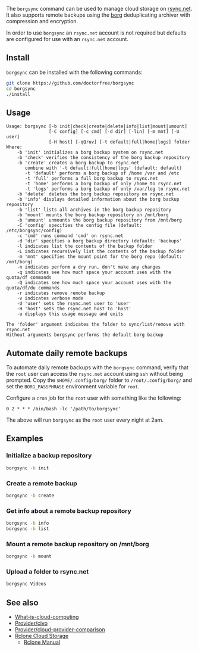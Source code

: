 The `borgsync` command can be used to manage cloud storage on [rsync.net](https://www.rsync.net). It also supports remote backups using the [borg](https://www.borgbackup.org) deduplicating archiver with compression and encryption.

In order to use `borgsync` an `rsync.net` account is not required but defaults are configured for use with an `rsync.net` account.

## Install

`borgsync` can be installed with the following commands:

```bash
git clone https://github.com/doctorfree/borgsync
cd borgsync
./install
```

## Usage

```
Usage: borgsync [-b init|check|create|delete|info|list|mount|umount]
                [-C config] [-c cmd] [-d dir] [-lLn] [-m mnt] [-U user]
                [-H host] [-qQruv] [-t default|full|home|logs] folder
Where:
	-b 'init' initializes a borg backup system on rsync.net
	-b 'check' verifies the consistency of the borg backup repository
	-b 'create' creates a borg backup to rsync.net
	   combine with '-t default|full|home|logs' (default: default)
	   -t 'default' performs a borg backup of /home /var and /etc
	   -t 'full' performs a full borg backup to rsync.net
	   -t 'home' performs a borg backup of only /home to rsync.net
	   -t 'logs' performs a borg backup of only /var/log to rsync.net
	-b 'delete' deletes the borg backup repository on rsync.net
	-b 'info' displays detailed information about the borg backup repository
	-b 'list' lists all archives in the borg backup repository
	-b 'mount' mounts the borg backup repository on /mnt/borg
	-b 'umount' unmounts the borg backup repository from /mnt/borg
	-C 'config' specifies the config file (default: /etc/borgsync/config)
	-c 'cmd' runs command 'cmd' on rsync.net
	-d 'dir' specifies a borg backup directory (default: 'backups'
	-l indicates list the contents of the backup folder
	-L indicates recursively list the contents of the backup folder
	-m 'mnt' specifies the mount point for the borg repo (default: /mnt/borg)
	-n indicates perform a dry run, don't make any changes
	-q indicates see how much space your account uses with the quota/df commands
	-Q indicates see how much space your account uses with the quota/df/du commands
	-r indicates remove remote backup
	-v indicates verbose mode
	-U 'user' sets the rsync.net user to 'user'
	-H 'host' sets the rsync.net host to 'host'
	-u displays this usage message and exits

The 'folder' argument indicates the folder to sync/list/remove with rsync.net
Without arguments borgsync performs the default borg backup
```

## Automate daily remote backups

To automate daily remote backups with the `borgsync` command, verify that the `root` user can access the `rsync.net` account using `ssh` without being prompted. Copy the `$HOME/.config/borg/` folder to `/root/.config/borg/` and set the `BORG_PASSPHRASE` environment variable for `root`.

Configure a `cron` job for the `root` user with something like the following:

```
0 2 * * * /bin/bash -lc '/path/to/borgsync'
```

The above will run `borgsync` as the `root` user every night at 2am.

## Examples

### Initialize a backup repository

```bash
borgsync -b init
```

### Create a remote backup

```bash
borgsync -b create
```

### Get info about a remote backup repository

```bash
borgsync -b info
borgsync -b list
```

### Mount a remote backup repository on /mnt/borg

```bash
borgsync -b mount
```

### Upload a folder to rsync.net

```bash
borgsync Videos
```

## See also

- [What-is-cloud-computing](what-is-cloud-computing.md)
- [Provider/civo](provider/civo.md)
- [Provider/cloud-provider-comparison](provider/cloud-provider-comparison.md)
- [Rclone Cloud Storage](rclone.md)
  - [Rclone Manual](rclone-manual.md)
